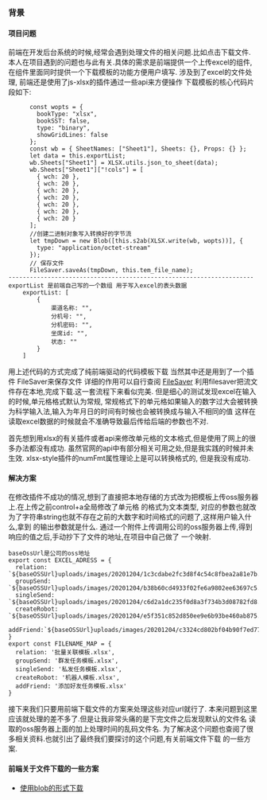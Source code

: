 ### 背景

#### 项目问题
前端在开发后台系统的时候,经常会遇到处理文件的相关问题.比如点击下载文件.
本人在项目遇到的问题也与此有关.具体的需求是前端提供一个上传excel的组件,
在组件里面同时提供一个下载模板的功能方便用户填写.
涉及到了excel的文件处理, 前端还是使用了js-xlsx的插件通过一些api来方便操作
下载模板的核心代码片段如下:
```
      const wopts = {
        bookType: "xlsx",
        bookSST: false,
        type: "binary",
        showGridLines: false
      };
      const wb = { SheetNames: ["Sheet1"], Sheets: {}, Props: {} };
      let data = this.exportList; 
      wb.Sheets["Sheet1"] = XLSX.utils.json_to_sheet(data);
      wb.Sheets["Sheet1"]["!cols"] = [
        { wch: 20 },
        { wch: 20 },
        { wch: 20 },
        { wch: 20 },
        { wch: 20 },
        { wch: 20 },
        { wch: 20 }
      ];
      //创建二进制对象写入转换好的字节流
      let tmpDown = new Blob([this.s2ab(XLSX.write(wb, wopts))], {
        type: "application/octet-stream"
      });
      // 保存文件
      FileSaver.saveAs(tmpDown, this.tem_file_name);
---------------------------------------------------------------------
exportList 是前端自己写的一个数组 用于写入excel的表头数据
    exportList: [
        {
            渠道名称: "",
            分机号: "",
            分机密码: "",
            坐席id: "",
            状态: ""
        }
    ]
```
用上述代码的方式完成了纯前端驱动的代码模板下载
当然其中还是用到了一个插件 FileSaver来保存文件
详细的作用可以自行查阅 [FileSaver](https://github.com/eligrey/FileSaver.js)
利用filesaver把流文件存在本地,完成下载.这一套流程下来看似完美.
但是细心的测试发现excel在输入的时候,单元格格式默认为常规,
常规格式下的单元格如果输入的数字过大会被转换为科学输入法,输入为年月日的时间有时候也会被转换成与输入不相同的值
这样在读取excel数据的时候就会不准确导致最后传给后端的参数也不对.

首先想到用xlsx的有关插件或者api来修改单元格的文本格式,但是使用了网上的很多办法都没有成功.
虽然官网的api中有部分相关可用之处,但是我实践的时候并未生效. xlsx-style插件的numFmt属性理论上是可以转换格式的,
但是我没有成功.

#### 解决方案
在修改插件不成功的情况,想到了直接把本地存储的方式改为把模板上传oss服务器上.在上传之前control+a全局修改了单元格
的格式为文本类型, 对应的参数也就改为了字符串string也就不存在之前的大数字和时间格式的问题了,这样用户输入什么,拿到
的输出参数就是什么. 通过一个附件上传调用公司的oss服务器上传,得到响应的值之后,手动抄下了文件的地址,在项目中自己做了
一个映射.
```
baseOssUrl是公司的oss地址
export const EXCEL_ADRESS = {
  relation: `${baseOSSUrl}uploads/images/20201204/1c3cdabe2fc3d8f4c54c8fbea2a81e7b.xlsx`,
  groupSend: `${baseOSSUrl}uploads/images/20201204/b38b60cd4933f02fe6a9802ee63697c5.xlsx`,
  singleSend: `${baseOSSUrl}uploads/images/20201204/c6d2a1dc235f0d8a3f734b3d08782fd8.xlsx`,
  createRobot: `${baseOSSUrl}uploads/images/20201204/e5f351c852d850ee9e6b93be460ab875.xlsx`,
  addFriend:`${baseOSSUrl}uploads/images/20201204/c3324cd802bf04b90f7ed773d7b6e950.xlsx`
}
export const FILENAME_MAP = {
  relation: '批量关联模板.xlsx',
  groupSend: '群发任务模板.xlsx',
  singleSend: '私发任务模板.xlsx',
  createRobot: '机器人模板.xlsx',
  addFriend: '添加好友任务模板.xlsx'
}
```

接下来我们只要用前端下载文件的方案来处理这些对应url就行了.
本来问题到这里应该就处理的差不多了.但是让我非常头痛的是下完文件之后发现默认的文件名
读取的oss服务器上面的加上处理时间的乱码文件名.
为了解决这个问题也查阅了很多相关资料.也就引出了最终我们要探讨的这个问题,有关前端文件下载
的一些方案.

#### 前端关于文件下载的一些方案

- [使用blob的形式下载](#)